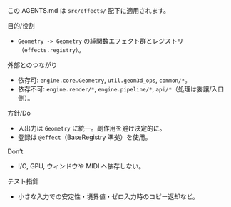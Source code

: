 この AGENTS.md は `src/effects/` 配下に適用されます。

目的/役割
- `Geometry -> Geometry` の純関数エフェクト群とレジストリ（`effects.registry`）。

外部とのつながり
- 依存可: `engine.core.Geometry`, `util.geom3d_ops`, `common/*`。
- 依存不可: `engine.render/*`, `engine.pipeline/*`, `api/*`（処理は委譲/入口側）。

方針/Do
- 入出力は `Geometry` に統一。副作用を避け決定的に。
- 登録は `@effect`（BaseRegistry 準拠）を使用。

Don’t
- I/O, GPU, ウィンドウや MIDI へ依存しない。

テスト指針
- 小さな入力での安定性・境界値・ゼロ入力時のコピー返却など。

